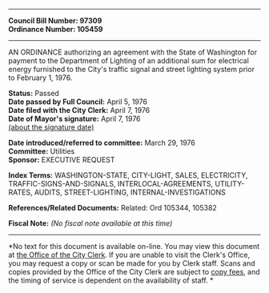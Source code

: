 * * * * *  
  
**Council Bill Number: [](#h0)[](#h2)97309**   
**Ordinance Number: 105459**  
  
* * * * *  
  
AN ORDINANCE authorizing an agreement with the State of Washington for payment to the Department of Lighting of an additional sum for electrical energy furnished to the City's traffic signal and street lighting system prior to February 1, 1976.  
  
**Status:** Passed   
**Date passed by Full Council:** April 5, 1976   
**Date filed with the City Clerk:** April 7, 1976   
**Date of Mayor's signature:** April 7, 1976   
[(about the signature date)](/~public/approvaldate.htm)   
  
  
**Date introduced/referred to committee:** March 29, 1976   
**Committee:** Utilities   
**Sponsor:** EXECUTIVE REQUEST   
  
**Index Terms:** WASHINGTON-STATE, CITY-LIGHT, SALES, ELECTRICITY, TRAFFIC-SIGNS-AND-SIGNALS, INTERLOCAL-AGREEMENTS, UTILITY-RATES, AUDITS, STREET-LIGHTING, INTERNAL-INVESTIGATIONS  
  
**References/Related Documents:** Related: Ord 105344, 105382  
  
**Fiscal Note:** *(No fiscal note available at this time)*  
  
* * * * *  
  
*No text for this document is available on-line. You may view this document at [the Office of the City Clerk](http://www.seattle.gov/leg/clerk/contactUs.htm). If you are unable to visit the Clerk's Office, you may request a copy or scan be made for you by Clerk staff. Scans and copies provided by the Office of the City Clerk are subject to [copy fees](http://clerk.seattle.gov/~public/clerkfees.htm), and the timing of service is dependent on the availability of staff. *  
  
  
